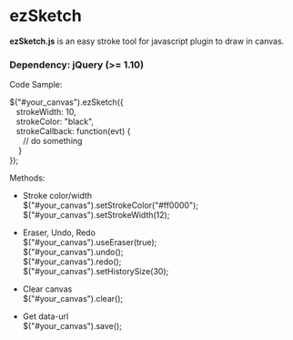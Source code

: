 # ezSketch
**ezSketch.js** is an easy stroke tool for javascript plugin to draw in canvas.

### Dependency: jQuery (>= 1.10)

Code Sample:
>
  $("#your_canvas").ezSketch({  
  &nbsp;&nbsp;  strokeWidth: 10,  
	&nbsp;&nbsp;  strokeColor: "black",  
	&nbsp;&nbsp;  strokeCallback: function(evt) {  
	&nbsp;&nbsp;&nbsp;&nbsp;&nbsp;&nbsp;// do something  
	&nbsp;&nbsp;&nbsp;&nbsp;}  
	});  

  
Methods:

  * Stroke color/width  
    $("#your_canvas").setStrokeColor("#ff0000");  
    $("#your_canvas").setStrokeWidth(12);  
  
  * Eraser, Undo, Redo  
    $("#your_canvas").useEraser(true);  
    $("#your_canvas").undo();  
    $("#your_canvas").redo();  
    $("#your_canvas").setHistorySize(30);
  
  * Clear canvas  
    $("#your_canvas").clear();  
  
  * Get data-url  
    $("#your_canvas").save();  
